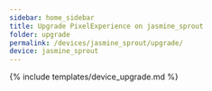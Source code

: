 ```yaml
---
sidebar: home_sidebar
title: Upgrade PixelExperience on jasmine_sprout
folder: upgrade
permalink: /devices/jasmine_sprout/upgrade/
device: jasmine_sprout
---
```

{% include templates/device_upgrade.md %}
